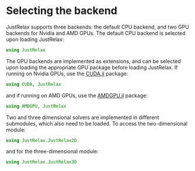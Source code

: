 # Selecting the backend

JustRelax supports three backends: the default CPU backend, and two GPU backends for Nvidia and AMD GPUs. The default CPU backend is selected upon loading JustRelax:

```julia
using JustRelax
```

The GPU backends are implemented as extensions, and can be selected upon loading the appropriate GPU package before loading JustRelax. If running on Nvidia GPUs, use the [CUDA.jl](https://github.com/JuliaGPU/CUDA.jl) package:
```julia
using CUDA, JustRelax
```
and if running on AMD GPUs, use the [AMDGPU.jl](https://github.com/JuliaGPU/AMDGPU.jl) package:
```julia
using AMDGPU, JustRelax
```

Two and three dimensional solvers are implemented in different submodules, which also need to be loaded. To access the two-dimensional module:
```julia
using JustRelax.JustRelax2D
```
and for the three-dimensional module:
```julia
using JustRelax.JustRelax3D
```
